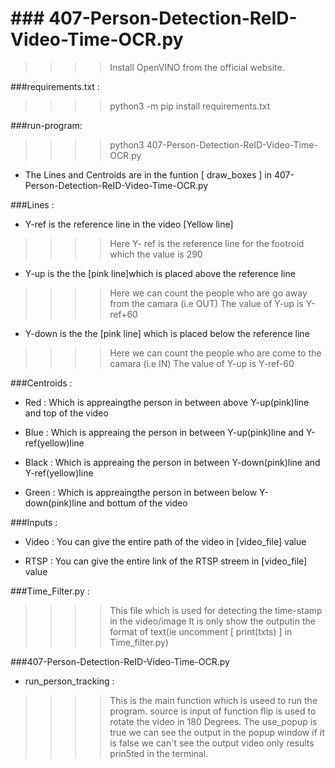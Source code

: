 # ### 407-Person-Detection-ReID-Video-Time-OCR.py
>>>> Install OpenVINO from the official website.



###requirements.txt :

>>>> python3 -m pip install requirements.txt



###run-program:

>>>> python3 407-Person-Detection-ReID-Video-Time-OCR.py



* The Lines and Centroids are in the funtion [ draw_boxes ] in 407-Person-Detection-ReID-Video-Time-OCR.py

###Lines :

* Y-ref is the reference line in the video [Yellow line]
>>>>  Here Y- ref is the reference line for the footroid which the value is 290

* Y-up is the the [pink line]which is placed above the reference line 
>>>> Here we can count the people who are go away from the camara (i.e OUT) 
     The value of Y-up is Y-ref+60
     
* Y-down is the the [pink line] which is placed below the reference line 
>>>> Here we can count the people who are come to the camara (i.e IN) 
     The value of Y-up is Y-ref-60



###Centroids :

* Red : Which is appreaingthe person in between above Y-up(pink)line and top of the video

* Blue : Which is appreaing the person in between Y-up(pink)line and Y-ref(yellow)line

* Black : Which is appreaing the person in between Y-down(pink)line and Y-ref(yellow)line

* Green : Which is appreaingthe person in between below Y-down(pink)line and bottum of the video



###Inputs :

* Video : You can give the entire path of the video in [video_file] value

* RTSP : You can give the entire link of the RTSP streem in [video_file] value



###Time_Filter.py :

>>>> This file  which is used for detecting the time-stamp in the video/image 
>>>> It is only show the outputin the format of text(ie uncomment [ print(txts) ]  in Time_filter.py)



###407-Person-Detection-ReID-Video-Time-OCR.py

* run_person_tracking :

>>>> This is the main function which is useed to run the program.
>>>> source is input of  function 
>>>> flip is used to rotate the video in 180 Degrees.
>>>> The use_popup is true we can see the output in the popup window  if it is false we can't see the output video only results prin5ted 	    in the terminal.



